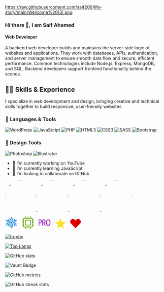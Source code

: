 https://raw.githubusercontent.com/saif209/life-story/main/Wellcome%20(3).png

### Hi there 👋, I am Saif Ahamed
#### Web Developer


A backend web developer builds and maintains the server-side logic of websites and applications. They work with databases, APIs, authentication, and server management to ensure smooth data flow and secure, efficient performance. Common technologies include Node.js, Express, MongoDB, and SQL. Backend developers support frontend functionality behind the scenes.


## 👨‍💻 Skills & Experience

I specialize in web development and design, bringing creative and technical skills together to build responsive, user-friendly websites.

### 🚀 Languages & Tools
![WordPress](https://img.shields.io/badge/-WordPress-21759B?style=for-the-badge&logo=wordpress&logoColor=white)
![JavaScript](https://img.shields.io/badge/-JavaScript-F7DF1E?style=for-the-badge&logo=javascript&logoColor=black)
![PHP](https://img.shields.io/badge/-PHP-777BB4?style=for-the-badge&logo=php&logoColor=white)
![HTML5](https://img.shields.io/badge/-HTML5-E34F26?style=for-the-badge&logo=html5&logoColor=white)
![CSS3](https://img.shields.io/badge/-CSS3-1572B6?style=for-the-badge&logo=css3&logoColor=white)
![SASS](https://img.shields.io/badge/-SASS-CC6699?style=for-the-badge&logo=sass&logoColor=white)
![Bootstrap](https://img.shields.io/badge/-Bootstrap-7952B3?style=for-the-badge&logo=bootstrap&logoColor=white)

### 🎨 Design Tools
![Photoshop](https://img.shields.io/badge/-Photoshop-31A8FF?style=for-the-badge&logo=adobephotoshop&logoColor=white)
![Illustrator](https://img.shields.io/badge/-Illustrator-FF9A00?style=for-the-badge&logo=adobeillustrator&logoColor=white)


- 🔭 I’m currently working on YouTube 
- 🌱 I’m currently learning JavaScript 
- 👯 I’m looking to collaborate on GitHub 


<a href="https://github.com/saif209">
  <img src="https://img.shields.io/badge/-github-181717?style=flat&logo=github&logoColor=white&labelColor=181717" height="100" width="100" style="border-radius:50%;">
</a>
<a href="https://www.linkedin.com/in/saif-ahamed-199603303/">
  <img src="https://img.shields.io/badge/-linkedin-0A66C2?style=flat&logo=linkedin&logoColor=white&labelColor=0A66C2" height="100" width="100" style="border-radius:50%;">
</a>
<a href="https://www.facebook.com/not">
  <img src="https://img.shields.io/badge/-facebook-1877F2?style=flat&logo=facebook&logoColor=white&labelColor=1877F2" height="100" width="100" style="border-radius:50%;">
</a>
<a href="https://www.instagram.com/not/">
  <img src="https://img.shields.io/badge/-instagram-E4405F?style=flat&logo=instagram&logoColor=white&labelColor=E4405F" height="100" width="100" style="border-radius:50%;">
</a>




<a href='https://archiveprogram.github.com/'><img src='https://raw.githubusercontent.com/acervenky/animated-github-badges/master/assets/acbadge.gif' width='40' height='40'></a> <a href='https://docs.github.com/en/developers'><img src='https://raw.githubusercontent.com/acervenky/animated-github-badges/master/assets/devbadge.gif' width='40' height='40'></a> <a href='https://github.com/pricing'><img src='https://raw.githubusercontent.com/acervenky/animated-github-badges/master/assets/pro.gif' width='40' height='40'></a> <a href='https://stars.github.com/'><img src='https://raw.githubusercontent.com/acervenky/animated-github-badges/master/assets/starbadge.gif' width='35' height='35'></a> <a href='https://docs.github.com/en/github/supporting-the-open-source-community-with-github-sponsors'><img src='https://raw.githubusercontent.com/acervenky/animated-github-badges/master/assets/sponsorbadge.gif' width='35' height='35'></a> 

[![trophy](https://github-profile-trophy.vercel.app/?username=https://github.com/saif209)](https://github.com/ryo-ma/github-profile-trophy)

[![Top Langs](https://github-readme-stats.vercel.app/api/top-langs/?username=https://github.com/saif209)](https://github.com/anuraghazra/github-readme-stats)

![GitHub stats](https://github-readme-stats.vercel.app/api?username=https://github.com/saif209&show_icons=true&count_private=true)  

![Vaunt Badge](https://api.vaunt.dev/v1/github/entities/https://github.com/saif209/contributions?format=svg&private=true)  

![GitHub metrics](https://metrics.lecoq.io/https://github.com/saif209)  

![GitHub streak stats](https://streak-stats.demolab.com/?user=https://github.com/saif209)  



